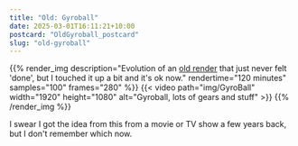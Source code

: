 ```yaml
---
title: "Old: Gyroball"
date: 2025-03-01T16:11:21+10:00
postcard: "OldGyroball_postcard"
slug: "old-gyroball"
---
```


{{% render_img
  description="Evolution of an [old render](/content/renders/2021-08-11_SpinnyBall/index.md) that just never felt 'done', but I touched it up a bit and it's ok now."
  rendertime="120 minutes"
  samples="100"
  frames="280"
%}}
{{< video path="img/GyroBall" width="1920" height="1080" alt="Gyroball, lots of gears and stuff" >}}
{{% /render_img %}}

I swear I got the idea from this from a movie or TV show a few years back, but I don't remember which now.